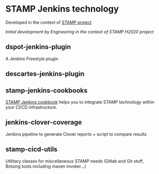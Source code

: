 # STAMP Jenkins technology

Developed in the context of [STAMP project](https://stamp.ow2.org/)
 
_Initial development by Engineering in the context of STAMP H2020 project_

## dspot-jenkins-plugin

A Jenkins Freestyle plugin

## descartes-jenkins-plugin

## stamp-jenkins-cookbooks
[STAMP Jenkins cookbook](stamp-jenkins-cookbooks/README.md) helps you to integrate STAMP technology within your CI/CD infrastructure.

## jenkins-clover-coverage

Jenkins pipeline to generate Clover reports + script to compare results

## stamp-cicd-utils

Utilitary classes for miscellaneous STAMP needs (Gitlab and Git stuff, Botsing tools including maven invoker...)


